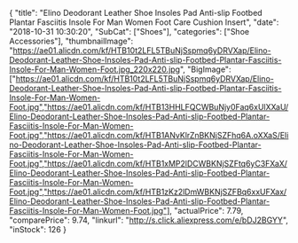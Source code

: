 {
	"title": "Elino Deodorant Leather Shoe Insoles Pad Anti-slip Footbed Plantar Fasciitis Insole For Man Women Foot Care Cushion Insert",
	"date": "2018-10-31 10:30:20",
	"SubCat": ["Shoes"],
	"categories": ["Shoe Accessories"],
	"thumbnailImage": "https://ae01.alicdn.com/kf/HTB10t2LFL5TBuNjSspmq6yDRVXap/Elino-Deodorant-Leather-Shoe-Insoles-Pad-Anti-slip-Footbed-Plantar-Fasciitis-Insole-For-Man-Women-Foot.jpg_220x220.jpg",
	"BigImage": ["https://ae01.alicdn.com/kf/HTB10t2LFL5TBuNjSspmq6yDRVXap/Elino-Deodorant-Leather-Shoe-Insoles-Pad-Anti-slip-Footbed-Plantar-Fasciitis-Insole-For-Man-Women-Foot.jpg","https://ae01.alicdn.com/kf/HTB13HHLFQCWBuNjy0Faq6xUlXXaU/Elino-Deodorant-Leather-Shoe-Insoles-Pad-Anti-slip-Footbed-Plantar-Fasciitis-Insole-For-Man-Women-Foot.jpg","https://ae01.alicdn.com/kf/HTB1ANvKlrZnBKNjSZFhq6A.oXXaS/Elino-Deodorant-Leather-Shoe-Insoles-Pad-Anti-slip-Footbed-Plantar-Fasciitis-Insole-For-Man-Women-Foot.jpg","https://ae01.alicdn.com/kf/HTB1xMP2lDCWBKNjSZFtq6yC3FXaX/Elino-Deodorant-Leather-Shoe-Insoles-Pad-Anti-slip-Footbed-Plantar-Fasciitis-Insole-For-Man-Women-Foot.jpg","https://ae01.alicdn.com/kf/HTB1zKz2lDmWBKNjSZFBq6xxUFXax/Elino-Deodorant-Leather-Shoe-Insoles-Pad-Anti-slip-Footbed-Plantar-Fasciitis-Insole-For-Man-Women-Foot.jpg"],
	"actualPrice": 7.79,
	"comparePrice": 9.74,
	"linkurl": "http://s.click.aliexpress.com/e/bDJ2BGYY",
	"inStock": 126
}
